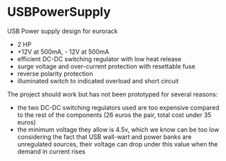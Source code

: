 # USBPowerSupply

USB Power supply design for eurorack
- 2 HP
- +12V at 500mA, - 12V at 500mA
- efficient DC-DC switching regulator with low heat release
- surge voltage and over-current protection with resettable fuse
- reverse polarity protection
- illuminated switch to indicated overload and short circuit


The project should work but has not been prototyped for several reasons:
- the two DC-DC switching regulators used are too expensive compared to the rest of the components (26 euros the pair, total cost under 35 euros)
- the minimum voltage they allow is 4.5v, which we know can be too low considering the fact that USB wall-wart and power banks are unregulated sources, their voltage can drop under this value when the demand in current rises
